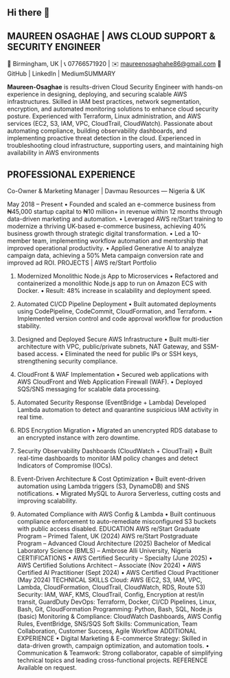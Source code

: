 ## Hi there 👋

<!--
**Maureen-osaghae/Maureen-Osaghae** is a ✨ _special_ ✨ repository because its `README.md` (this file) appears on your GitHub profile.

Here are some ideas to get you started:

- 🔭 I’m currently working on ...
- 🌱 I’m currently learning ...
- 👯 I’m looking to collaborate on ...
- 🤔 I’m looking for help with ...
- 💬 Ask me about ...
- 📫 How to reach me: ...
- 😄 Pronouns: ...
- ⚡ Fun fact: ...
-->

## MAUREEN OSAGHAE | AWS CLOUD SUPPORT & SECURITY ENGINEER
📍 Birmingham, UK | 📞 07766571920 | ✉️ maureenosaghahe86@gmail.com
 🔗 GitHub | LinkedIn | MediumSUMMARY

**Maureen-Osaghae** is results-driven Cloud Security Engineer with hands-on experience in designing, deploying, and securing scalable AWS infrastructures. Skilled in IAM best practices, network segmentation, encryption, and automated monitoring solutions to enhance cloud security posture. Experienced with Terraform, Linux administration, and AWS services (EC2, S3, IAM, VPC, CloudTrail, CloudWatch). Passionate about automating compliance, building observability dashboards, and implementing proactive threat detection in the cloud. Experienced in troubleshooting cloud infrastructure, supporting users, and maintaining high availability in AWS environments


## PROFESSIONAL EXPERIENCE

Co-Owner & Marketing Manager | Davmau Resources — Nigeria & UK

 May 2018 – Present
    • Founded and scaled an e-commerce business from ₦45,000 startup capital to ₦10 million+ in revenue within 12 months through data-driven marketing and automation.
    • Leveraged AWS re/Start training to modernize a thriving UK-based e-commerce business, achieving 40% business growth through strategic digital transformation.
    • Led a 10-member team, implementing workflow automation and mentorship that improved operational productivity.
    • Applied Generative AI to analyze campaign data, achieving a 50% Meta campaign conversion rate and improved ad ROI.
PROJECTS | AWS re/Start Portfolio
1. Modernized Monolithic Node.js App to Microservices
    • Refactored and containerized a monolithic Node.js app to run on Amazon ECS with Docker.
    • Result: 48% increase in scalability and deployment speed.
2. Automated CI/CD Pipeline Deployment
    • Built automated deployments using CodePipeline, CodeCommit, CloudFormation, and Terraform.
    • Implemented version control and code approval workflow for production stability.
3. Designed and Deployed Secure AWS Infrastructure
    • Built multi-tier architecture with VPC, public/private subnets, NAT Gateway, and SSM-based access.
    • Eliminated the need for public IPs or SSH keys, strengthening security compliance.
4. CloudFront & WAF Implementation
    • Secured web applications with AWS CloudFront and Web Application Firewall (WAF).
    • Deployed SQS/SNS messaging for scalable data processing.

5. Automated Security Response (EventBridge + Lambda)
Developed Lambda automation to detect and quarantine suspicious IAM activity in real time.
6. RDS Encryption Migration
    • Migrated an unencrypted RDS database to an encrypted instance with zero downtime.
7. Security Observability Dashboards (CloudWatch + CloudTrail)
    • Built real-time dashboards to monitor IAM policy changes and detect Indicators of Compromise (IOCs).
8. Event-Driven Architecture & Cost Optimization
    • Built event-driven automation using Lambda triggers (S3, DynamoDB) and SNS notifications.
    • Migrated MySQL to Aurora Serverless, cutting costs and improving scalability.
9. Automated Compliance with AWS Config & Lambda
    • Built continuous compliance enforcement to auto-remediate misconfigured S3 buckets with public access disabled.
EDUCATION
AWS re/Start Graduate Program – Primed Talent, UK (2024)
AWS re/Start Postgraduate Program – Advanced Cloud Architecture (2025)
Bachelor of Medical Laboratory Science (BMLS) – Ambrose Alli University, Nigeria
CERTIFICATIONS
    • AWS Certified Security – Specialty (June 2025)
    • AWS Certified Solutions Architect – Associate (Nov 2024)
    • AWS Certified AI Practitioner (Sept 2024)
    • AWS Certified Cloud Practitioner (May 2024)
TECHNICAL SKILLS
Cloud: AWS (EC2, S3, IAM, VPC, Lambda, CloudFormation, CloudTrail, CloudWatch, RDS, Route 53)
Security: IAM, WAF, KMS, CloudTrail, Config, Encryption at rest/in transit, GuardDuty
DevOps: Terraform, Docker, CI/CD Pipelines, Linux, Bash, Git, CloudFormation
Programming: Python, Bash, SQL, Node.js (basic)
Monitoring & Compliance: CloudWatch Dashboards, AWS Config Rules, EventBridge, SNS/SQS
Soft Skills: Communication, Team Collaboration, Customer Success, Agile Workflow
ADDITIONAL EXPERIENCE
    • Digital Marketing & E-commerce Strategy: Skilled in data-driven growth, campaign optimization, and automation tools.
    • Communication & Teamwork: Strong collaborator, capable of simplifying technical topics and leading cross-functional projects.
REFERENCE
Available on request.
